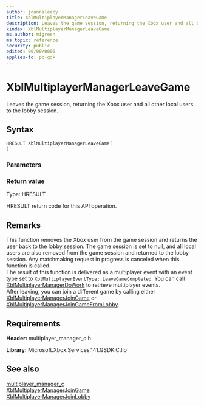 ```yaml
---
author: joannaleecy
title: XblMultiplayerManagerLeaveGame
description: Leaves the game session, returning the Xbox user and all other local users to the lobby session.
kindex: XblMultiplayerManagerLeaveGame
ms.author: migreen
ms.topic: reference
security: public
edited: 00/00/0000
applies-to: pc-gdk
---
```


# XblMultiplayerManagerLeaveGame  

Leaves the game session, returning the Xbox user and all other local users to the lobby session.  

## Syntax  
  
```cpp
HRESULT XblMultiplayerManagerLeaveGame(  
)  
```  
  
### Parameters  
  
  
### Return value  
Type: HRESULT
  
HRESULT return code for this API operation.
  
## Remarks  
  
This function removes the Xbox user from the game session and returns the user back to the lobby session. The game session is set to null, and all local users are also removed from the game session and returned to the lobby session. Any matchmaking request in progress is canceled when this function is called. <br />The result of this function is delivered as a multiplayer event with an event type set to `XblMultiplayerEventType::LeaveGameCompleted`. You can call [XblMultiplayerManagerDoWork](xblmultiplayermanagerdowork.md) to retrieve multiplayer events.  <br />After leaving, you can join a different game by calling either [XblMultiplayerManagerJoinGame](xblmultiplayermanagerjoingame.md) or [XblMultiplayerManagerJoinGameFromLobby](xblmultiplayermanagerjoingamefromlobby.md).
  
## Requirements  
  
**Header:** multiplayer_manager_c.h
  
**Library:** Microsoft.Xbox.Services.141.GSDK.C.lib
  
## See also  
[multiplayer_manager_c](../multiplayer_manager_c_members.md)  
[XblMultiplayerManagerJoinGame](xblmultiplayermanagerjoingame.md)  
[XblMultiplayerManagerJoinLobby](xblmultiplayermanagerjoinlobby.md)
  
  